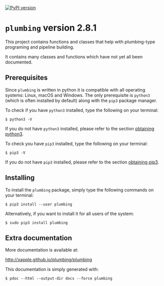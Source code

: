 [![PyPI version](https://badge.fury.io/py/plumbing.svg)](https://badge.fury.io/py/plumbing)

# `plumbing` version 2.8.1

This project contains functions and classes that help with plumbing-type programing and pipeline building.

It contains many classes and functions which have not yet all been documented.

## Prerequisites

Since `plumbing` is written in python it is compatible with all operating systems: Linux, macOS and Windows. The only prerequisite is `python3` (which is often installed by default) along with the `pip3` package manager.

To check if you have `python3` installed, type the following on your terminal:

    $ python3 -V

If you do not have `python3` installed, please refer to the section [obtaining python3](docs/installing_tips.md#obtaining-python3).

To check you have `pip3` installed, type the following on your terminal:

    $ pip3 -V

If you do not have `pip3` installed, please refer to the section [obtaining pip3](docs/installing_tips.md#obtaining-pip3).

## Installing

To install the `plumbing` package, simply type the following commands on your terminal:

    $ pip3 install --user plumbing

Alternatively, if you want to install it for all users of the system:

    $ sudo pip3 install plumbing

## Extra documentation 

More documentation is available at:

<http://xapple.github.io/plumbing/plumbing>

This documentation is simply generated with:

    $ pdoc --html --output-dir docs --force plumbing